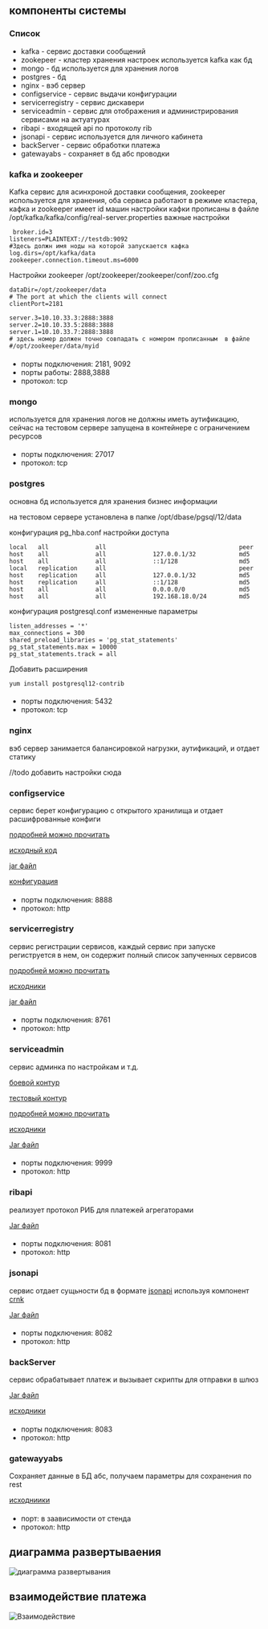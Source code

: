 ## компоненты системы

### Список
- kafka - сервис доставки сообщений  
- zookepeer - кластер хранения настроек используется kafka как бд
- mongo - бд используется для хранения логов
- postgres - бд
- nginx - вэб сервер  
- configservice - сервис выдачи конфигурации 
- servicerregistry - сервис дискавери 
- serviceadmin - сервис для отображения и администрирования сервисами на актуатурах
- ribapi - входящей api по протоколу rib
- jsonapi - сервис используется для личного кабинета 
- backServer - сервис обработки платежа 
- gatewayabs - сохраняет в бд абс проводки

### kafka и zookeeper

Kafka cервис для асинхроной доставки сообщения, zookeeper используется для хранения, 
оба сервиса работают в режиме кластера, кафка и zookeeper имеет id машин
настройки кафки прописаны в файле
/opt/kafka/kafka/config/real-server.properties
важные настройки   
```properties
 broker.id=3
listeners=PLAINTEXT://testdb:9092
#Здесь должн имя ноды на которой запускается кафка
log.dirs=/opt/kafka/data
zookeeper.connection.timeout.ms=6000
``` 
Настройки zookeeper
/opt/zookeeper/zookeeper/conf/zoo.cfg
```properties
dataDir=/opt/zookeeper/data
# The port at which the clients will connect
clientPort=2181

server.3=10.10.33.3:2888:3888
server.2=10.10.33.5:2888:3888
server.1=10.10.33.7:2888:3888
# здесь номер должен точно совпадать с номером прописанным  в файле
#/opt/zookeeper/data/myid
```

####
- порты подключения: 2181, 9092
- порты работы: 2888,3888 
- протокол: tcp

### mongo 
используется для хранения логов не должны иметь аутификацию,
 сейчас на тестовом сервере запущена в контейнере с ограничением ресурсов

####
- порты подключения: 27017
- протокол: tcp

### postgres
основна бд используется для хранения бизнес информации

на тестовом сервере установлена в папке /opt/dbase/pgsql/12/data

конфигурация pg_hba.conf настройки доступа 
```text
local   all             all                                     peer
host    all             all             127.0.0.1/32            md5
host    all             all             ::1/128                 md5
local   replication     all                                     peer
host    replication     all             127.0.0.1/32            md5
host    replication     all             ::1/128                 md5
host    all             all             0.0.0.0/0               md5
host    all             all             192.168.18.0/24         md5
``` 
конфигурация postgresql.conf
измененные параметры  
```properties
listen_addresses = '*'
max_connections = 300
shared_preload_libraries = 'pg_stat_statements'
pg_stat_statements.max = 10000
pg_stat_statements.track = all
```

Добавить расширения 
```shell script
yum install postgresql12-contrib
```
####
- порты подключения: 5432
- протокол: tcp

### nginx
вэб сервер занимается балансировкой нагрузки, аутификаций, и отдает статику

//todo добавить настройки сюда

### configservice
сервис берет конфигурацию с открытого хранилища и отдает расшифрованные конфиги
 
[подробней можно прочитать]( https://cloud.spring.io/spring-cloud-config/reference/html/)

[исходный код](https://dev.agria.pro/service/config)

[jar файл ](https://dev.agria.pro/nexus/repository/maven-public/ru/nyrk/configservice/2.0.4/configservice-2.0.4.jar)  

[конфигурация](https://github.com/OlegNyr/config-proc)

####
- порты подключения: 8888
- протокол: http

### servicerregistry
сервис регистрации сервисов, каждый сервис при запуске региструется в нем, он содержит полный список запученных сервисов 

[подробней можно прочитать]( https://spring.io/projects/spring-cloud-netflix#overview)

[исходники](https://dev.agria.pro/service/serviceregistry)

[jar файл](https://dev.agria.pro/nexus/repository/maven-public/ru/nyrk/eureka/2.0.1/eureka-2.0.1.jar)

####
- порты подключения: 8761
- протокол: http

### serviceadmin
сервис админка по настройкам и т.д.

[боевой контур](https://billinger-new.rnkorib.ru/admin-mon#/applications)

[тестовый контур](https://billinger-new-test.rnkorib.ru/admin-mon#/applications)

[подробней можно прочитать](https://codecentric.github.io/spring-boot-admin/current/)

[исходники](https://dev.agria.pro/service/admin)

[Jar файл](https://dev.agria.pro/nexus/repository/maven-public/ru/nyrk/admin/2.0.3/admin-2.0.3.jar)

####
- порты подключения: 9999
- протокол: http

### ribapi
реализует протокол РИБ для платежей агрегаторами

[Jar файл](https://dev.agria.pro/nexus/repository/maven-public/biz/ep/proc/ribapi/2.1.0/ribapi-2.1.0-boot.jar)

####
- порты подключения: 8081
- протокол: http
 
### jsonapi
сервис отдает сущьности бд в формате [jsonapi](https://jsonapi.org/) используя компонент [crnk](http://www.crnk.io/)  

[Jar файл](https://dev.agria.pro/nexus/repository/maven-public/biz/ep/proc/jsonapi/2.1.0/jsonapi-2.1.0-boot.jar)

####
- порты подключения: 8082
- протокол: http

### backServer
сервис обрабатывает платеж и вызывает скрипты для отправки в шлюз  

[Jar файл](https://dev.agria.pro/nexus/repository/maven-public/biz/ep/proc/backServer/2.1.0/backServer-2.1.0-boot.jar)

[исходники](https://dev.agria.pro/service/admin)

####
- порты подключения: 8083
- протокол: http

### gatewayyabs
Сохраняет данные в БД абс, получаем параметры для сохранения по rest

[исходниики](https://dev.agria.pro/rib/gatewayyabs)

####
- порт: в заависимости от стенда
- протокол: http

## диаграмма развертываения 
![диаграмма развертывания](http://www.plantuml.com/plantuml/png/dOx1QW8n48RlynGUxM7NgeWNQn_2On6P9BDB6ZOJ9h5KdzwuQsJ15iHXBly_0z_dsT0aKKmOmdpo1VFtEkzoMQ-XgYfms3Y4CxCZ2YJmaGSsQXj9Vgmc4MfjJ7BQpDHsrAFfh2-TM8N1blGTsPTOvm6V3Gxq6rZIW2jX3_sjs2t6TgkNx1HgjyitakVm1XCgZ8E2KME1p_y5ElOjJmrhH_9snMhsZMrlKd-J2-afanxmADFNWq8GxYZHCK8hsA37Hs9dTVyaTye5)


## взаимодействие платежа
![Взаимодействие](http://www.plantuml.com/plantuml/png/VP9TJi9058NVPnMp060193GnSGF6Lr-cC986KamfAc-q-1iVM89RA9LgGnMsS6T7dZjjqM8YVPcvlUVhkUSIUk5OItgbp2meemqbvf4IINigS8nHUgT4dFJ3II3xOq_xeN0dCt-WWhdqXvv_AyggR3lblIlD4-Nc3hWTfPJG5-MKjUI5Bm5S0ecNA6rnUy1v9QoCzO7dgYklYpvAqRS38gUFkeyH5bYWka6bL9-gKBbggkMWEeWI8ziWrZMOYi2x1v4DPMpAh8wdF9lfcPOZTJbI1uXJthlSsuo8YNZMvhdc2TlA6bVrH-SwkDQ15UwemEGGeVFpZv0oKVkqfXjYZ4zlPc6MxD3AVviMFVmiYmTROyIOWpqQhDSJFyosCrIXlb5pvKuh_fvtPI9fnziYOquzvmrGodip4Rndk2SjYOzmWlOZkJHnXpQT1hqvUlKluEIsDZEcc1XfH01BX5dm7bBpKbjkmFxR7sMLjmEHFHrdaNy3)
